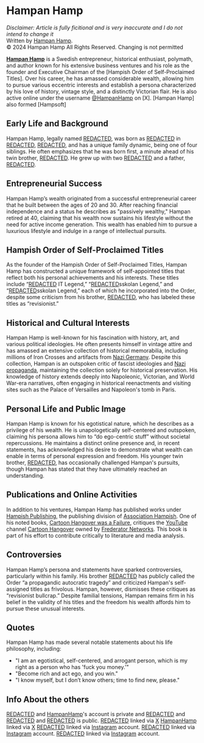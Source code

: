 # Hampan Hamp
*Disclaimer: Article is fully ficitional and is very inaccurate and I do not intend to change it* <br>
Written by [Hampan Hamp](https://www.youtube.com/@HampanHamp). <br>
© 2024 Hampan Hamp All Rights Reserved. Changing is not permitted

**[Hampan Hamp](https://www.youtube.com/@HampanHamp)** is a Swedish entrepreneur, historical enthusiast, polymath, and author known for his extensive business ventures and his role as the founder and Executive Chairman of the [Hampish Order of Self-Proclaimed Titles]. Over his career, he has amassed considerable wealth, allowing him to pursue various eccentric interests and establish a persona characterized by his love of history, vintage style, and a distinctly Victorian flair. He is also active online under the username [@HampanHamp](https://www.x.com/HampanHamp) 
on [X]. [Hampan Hamp] also formed [Hampsoft] 

## Early Life and Background

Hampan Hamp, legally named [REDACTED](https://www.youtube.com/watch?v=dQw4w9WgXcQ), was born as [REDACTED](https://www.youtube.com/watch?v=dQw4w9WgXcQ) in [REDACTED](https://www.youtube.com/watch?v=dQw4w9WgXcQ), [REDACTED](https://www.youtube.com/watch?v=dQw4w9WgXcQ), and has a unique family dynamic, being one of four siblings. He often emphasizes that he was born first, a minute ahead of his twin brother, [REDACTED](https://www.youtube.com/watch?v=dQw4w9WgXcQ). He grew up with two [REDACTED](https://www.youtube.com/watch?v=dQw4w9WgXcQ) and a father, [REDACTED](https://www.youtube.com/watch?v=dQw4w9WgXcQ).

## Entrepreneurial Success

Hampan Hamp’s wealth originated from a successful entrepreneurial career that he built between the ages of 20 and 30. After reaching financial independence and a status he describes as "passively wealthy," Hampan retired at 40, claiming that his wealth now sustains his lifestyle without the need for active income generation. This wealth has enabled him to pursue a luxurious lifestyle and indulge in a range of intellectual pursuits.

## Hampish Order of Self-Proclaimed Titles

As the founder of the Hampish Order of Self-Proclaimed Titles, Hampan Hamp has constructed a unique framework of self-appointed titles that reflect both his personal achievements and his interests. These titles include “[REDACTED](https://www.youtube.com/watch?v=dQw4w9WgXcQ) IT Legend,” “[REDACTED](https://www.youtube.com/watch?v=dQw4w9WgXcQ)sskolan Legend,” and “[REDACTED](https://www.youtube.com/watch?v=dQw4w9WgXcQ)sskolan Legend,” each of which he incorporated into the Order, despite some criticism from his brother, [REDACTED](https://www.youtube.com/watch?v=dQw4w9WgXcQ), who has labeled these titles as “revisionist.”

## Historical and Cultural Interests

Hampan Hamp is well-known for his fascination with history, art, and various political ideologies. He often presents himself in vintage attire and has amassed an extensive collection of historical memorabilia, including millions of Iron Crosses and artifacts from [Nazi Germany](https://en.wikipedia.org/wiki/Nazi_Germany). Despite this collection, Hampan is an outspoken critic of fascist ideologies and [Nazi propaganda](https://en.wikipedia.org/wiki/Nazi_Propaganda), maintaining the collection solely for historical preservation. His knowledge of history extends deeply into Napoleonic, Victorian, and World War-era narratives, often engaging in historical reenactments and visiting sites such as the Palace of Versailles and Napoleon's tomb in Paris.

## Personal Life and Public Image

Hampan Hamp is known for his egotistical nature, which he describes as a privilege of his wealth. He is unapologetically self-centered and outspoken, claiming his persona allows him to “do ego-centric stuff” without societal repercussions. He maintains a distinct online presence and, in recent statements, has acknowledged his desire to demonstrate what wealth can enable in terms of personal expression and freedom. His younger twin brother, [REDACTED](https://www.youtube.com/watch?v=dQw4w9WgXcQ), has occasionally challenged Hampan's pursuits, though Hampan has stated that they have ultimately reached an understanding.

## Publications and Online Activities

In addition to his ventures, Hampan Hamp has published works under [Hampish Publishing](https://www.youtube.com/watch?v=dQw4w9WgXcQ), the publishing division of [Association Hampish](https://www.youtube.com/watch?v=dQw4w9WgXcQ). One of his noted books, [Cartoon Hangover was a Failure](https://www.youtube.com/watch?v=dQw4w9WgXcQ), critiques the [YouTube](https://www.youtube.com/@Youtube) channel [Cartoon Hangover](https://www.youtube.com/@CartoonHangover) owned by [Frederator Networks](https://www.x.com/Frederator). This book is part of his effort to contribute critically to literature and media analysis.

## Controversies

Hampan Hamp’s persona and statements have sparked controversies, particularly within his family. His brother [REDACTED](https://www.youtube.com/watch?v=dQw4w9WgXcQ) has publicly called the Order “a propagandic autocratic tragedy” and criticized Hampan's self-assigned titles as frivolous. Hampan, however, dismisses these critiques as “revisionist bullcrap.” Despite familial tensions, Hampan remains firm in his belief in the validity of his titles and the freedom his wealth affords him to pursue these unusual interests.

## Quotes

Hampan Hamp has made several notable statements about his life philosophy, including:

- "I am an egotistical, self-centered, and arrogant person, which is my right as a person who has 'fuck you money.'"
- "Become rich and act ego, and you win."
- "I know myself, but I don’t know others; time to find new, please."

## Info About the others
[REDACTED](https://www.youtube.com/watch?v=dQw4w9WgXcQ) and [HampanHamp](https://www.x.com/HampanHamp)'s account is private and [REDACTED](https://www.youtube.com/watch?v=dQw4w9WgXcQ) and [REDACTED](https://www.youtube.com/watch?v=dQw4w9WgXcQ) and [REDACTED](https://www.youtube.com/watch?v=dQw4w9WgXcQ) is public.
[REDACTED](https://www.youtube.com/watch?v=dQw4w9WgXcQ) linked via [X](https://www.x.com/X)
[HampanHamp](https://www.x.com/HampanHamp) linked via [X](https://www.x.com/X)
[REDACTED](https://www.youtube.com/watch?v=dQw4w9WgXcQ) linked via [Instagram](https://www.youtube.com/watch?v=dQw4w9WgXcQ) account.
[REDACTED](https://www.youtube.com/watch?v=dQw4w9WgXcQ) linked via [Instagram](https://www.youtube.com/watch?v=dQw4w9WgXcQ) account.
[REDACTED](https://www.youtube.com/watch?v=dQw4w9WgXcQ) linked via [Instagram](https://www.youtube.com/watch?v=dQw4w9WgXcQ) account.

